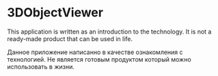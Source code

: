 # 3DObjectViewer

This application is written as an introduction to the technology.
It is not a ready-made product that can be used in life.

Данное приложение написанно в качестве ознакомления с технологией. 
Не является готовым продуктом который можно использовать в жизни.